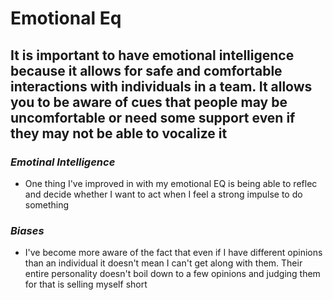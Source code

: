 # Emotional Eq #

## It is important to have emotional intelligence because it allows for safe and comfortable interactions with individuals in a team. It allows you to be aware of cues that people may be uncomfortable or need some support even if they may not be able to vocalize it ##

### *Emotinal Intelligence* ###

- One thing I've improved in with my emotional EQ is being able to reflec and decide whether I want to act when I feel a strong impulse to do something

### *Biases* ###

- I've become more aware of the fact that even if I have different opinions than an individual it doesn't mean I can't get along with them. Their entire personality doesn't boil down to a few opinions and judging them for that is selling myself short
